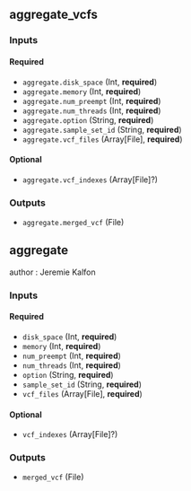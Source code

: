 
## aggregate_vcfs

### Inputs

#### Required

  * `aggregate.disk_space` (Int, **required**)
  * `aggregate.memory` (Int, **required**)
  * `aggregate.num_preempt` (Int, **required**)
  * `aggregate.num_threads` (Int, **required**)
  * `aggregate.option` (String, **required**)
  * `aggregate.sample_set_id` (String, **required**)
  * `aggregate.vcf_files` (Array[File], **required**)

#### Optional

  * `aggregate.vcf_indexes` (Array[File]?)

### Outputs

  * `aggregate.merged_vcf` (File)

## aggregate

author
: Jeremie Kalfon

### Inputs

#### Required

  * `disk_space` (Int, **required**)
  * `memory` (Int, **required**)
  * `num_preempt` (Int, **required**)
  * `num_threads` (Int, **required**)
  * `option` (String, **required**)
  * `sample_set_id` (String, **required**)
  * `vcf_files` (Array[File], **required**)

#### Optional

  * `vcf_indexes` (Array[File]?)

### Outputs

  * `merged_vcf` (File)
